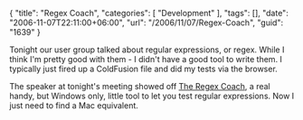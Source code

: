 {
	"title": "Regex Coach",
	"categories": [
		"Development"
	],
	"tags": [],
	"date": "2006-11-07T22:11:00+06:00",
	"url": "/2006/11/07/Regex-Coach",
	"guid": "1639"
}

Tonight our user group talked about regular expressions, or regex. While I think I'm pretty good with them - I didn't have a good tool to write them. I typically just fired up a ColdFusion file and did my tests via the browser. 

The speaker at tonight's meeting showed off <a href="http://weitz.de/regex-coach/">The Regex Coach</a>, a real handy, but Windows only, little tool to let you test regular expressions. Now I just need to find a Mac equivalent.